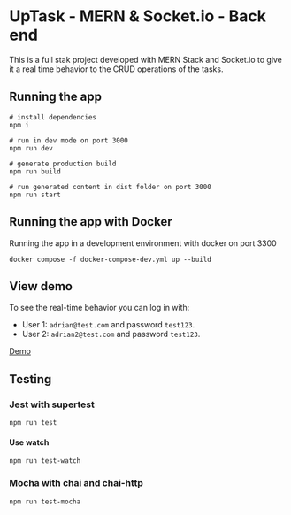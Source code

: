 # UpTask - MERN & Socket.io - Back end

This is a full stak project developed with MERN Stack and Socket.io to give it a real time behavior to the CRUD operations of the tasks.

## Running the app

```
# install dependencies
npm i

# run in dev mode on port 3000
npm run dev

# generate production build
npm run build

# run generated content in dist folder on port 3000
npm run start
```

## Running the app with Docker

Running the app in a development environment with docker on port 3300

```
docker compose -f docker-compose-dev.yml up --build
```

## View demo

To see the real-time behavior you can log in with:

- User 1: `adrian@test.com` and password `test123`.
- User 2: `adrian2@test.com` and password `test123`.

[Demo](https://uptask-mern-io-adrianlx.netlify.app/)

## Testing

### Jest with supertest

```
npm run test
```

#### Use watch

```
npm run test-watch
```

### Mocha with chai and chai-http

```
npm run test-mocha
```
